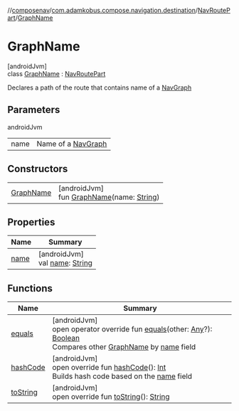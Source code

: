 //[composenav](../../../../index.md)/[com.adamkobus.compose.navigation.destination](../../index.md)/[NavRoutePart](../index.md)/[GraphName](index.md)

# GraphName

[androidJvm]\
class [GraphName](index.md) : [NavRoutePart](../index.md)

Declares a path of the route that contains name of a [NavGraph](../../-nav-graph/index.md)

## Parameters

androidJvm

| | |
|---|---|
| name | Name of a [NavGraph](../../-nav-graph/index.md) |

## Constructors

| | |
|---|---|
| [GraphName](-graph-name.md) | [androidJvm]<br>fun [GraphName](-graph-name.md)(name: [String](https://kotlinlang.org/api/latest/jvm/stdlib/kotlin/-string/index.html)) |

## Properties

| Name | Summary |
|---|---|
| [name](name.md) | [androidJvm]<br>val [name](name.md): [String](https://kotlinlang.org/api/latest/jvm/stdlib/kotlin/-string/index.html) |

## Functions

| Name | Summary |
|---|---|
| [equals](equals.md) | [androidJvm]<br>open operator override fun [equals](equals.md)(other: [Any](https://kotlinlang.org/api/latest/jvm/stdlib/kotlin/-any/index.html)?): [Boolean](https://kotlinlang.org/api/latest/jvm/stdlib/kotlin/-boolean/index.html)<br>Compares other [GraphName](index.md) by [name](name.md) field |
| [hashCode](hash-code.md) | [androidJvm]<br>open override fun [hashCode](hash-code.md)(): [Int](https://kotlinlang.org/api/latest/jvm/stdlib/kotlin/-int/index.html)<br>Builds hash code based on the [name](name.md) field |
| [toString](to-string.md) | [androidJvm]<br>open override fun [toString](to-string.md)(): [String](https://kotlinlang.org/api/latest/jvm/stdlib/kotlin/-string/index.html) |
